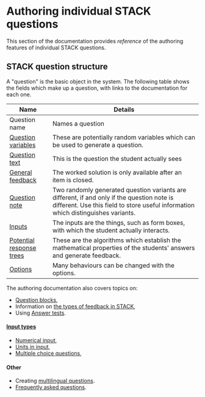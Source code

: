 # Authoring individual STACK questions

This section of the documentation provides _reference_ of the authoring features of individual STACK questions.

## STACK question structure  ##

A  "question" is the basic object in the system. The following table shows the fields which make up a question, with links to the documentation for each one.

| Name                                                       | Details
| -------------------------------------------------------------------| ----------------------------------------------------------------------------------------------------------------------------------------------------------------------------------
| Question name              | Names a question
| [Question variables](Variables.md#Question_variables)      | These are potentially random variables which can be used to generate a question.
| [Question text](CASText.md#question_text)                  | This is the question the student actually sees
| [General feedback](CASText.md#General_feedback/Worked_solution)            | The worked solution is only available after an item is closed.
| [Question note](../Authoring/Question_note.md)                          | Two randomly generated question variants are different, if and only if the question note is different.  Use this field to store useful information which distinguishes variants.
| [Inputs](Inputs/index.md)                                        | The inputs are the things, such as form boxes, with which the student actually interacts.
| [Potential response trees](Potential_response_trees.md)    | These are the algorithms which establish the mathematical properties of the students' answers and generate feedback.
| [Options](Question_options.md)                                      | Many behaviours can be changed with the options.

The authoring documentation also covers topics on:

* [Question blocks](Question_blocks/index.md),
* Information on [the types of feedback in STACK](Feedback.md),
* Using [Answer tests](Answer_Tests/index.md).

#### [Input types](Inputs/index.md)

* [Numerical input](Inputs/Numerical_input.md),
* [Units in input](../Topics/Units.md#Input_type),
* [Multiple choice questions](Inputs/Multiple_choice_input.md),

#### Other

* Creating [multilingual questions](Languages.md).
* [Frequently asked questions](Author_FAQ.md).

